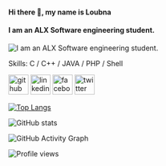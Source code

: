 #### Hi there 👋, my name is Loubna
#### I am an ALX Software engineering student.
![I am an ALX Software engineering student.](https://media.discordapp.net/attachments/1077606210276180059/1102575678613901402/test_AdobeExpress.gif?width=666&height=375)


Skills: C / C++ / JAVA / PHP / Shell



[<img src='https://cdn.jsdelivr.net/npm/simple-icons@3.0.1/icons/github.svg' alt='github' height='40'>](https://github.com/https://github.com/Loubna-ALFIDI)  [<img src='https://cdn.jsdelivr.net/npm/simple-icons@3.0.1/icons/linkedin.svg' alt='linkedin' height='40'>](https://www.linkedin.com/in/https://www.linkedin.com/in/loubna-alfidi-94a092219//)  [<img src='https://cdn.jsdelivr.net/npm/simple-icons@3.0.1/icons/facebook.svg' alt='facebook' height='40'>](https://www.facebook.com/https://www.facebook.com/profile.php?id=100008995472392)  [<img src='https://cdn.jsdelivr.net/npm/simple-icons@3.0.1/icons/twitter.svg' alt='twitter' height='40'>](https://twitter.com/https://twitter.com/loubna_alfidi)  

[![Top Langs](https://github-readme-stats.vercel.app/api/top-langs/?username=https://github.com/Loubna-ALFIDI)](https://github.com/anuraghazra/github-readme-stats)

![GitHub stats](https://github-readme-stats.vercel.app/api?username=https://github.com/Loubna-ALFIDI&show_icons=true)  

![GitHub Activity Graph](https://activity-graph.herokuapp.com/graph?username=https://github.com/Loubna-ALFIDI)  

![Profile views](https://gpvc.arturio.dev/https://github.com/Loubna-ALFIDI)  

